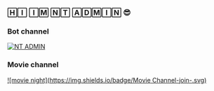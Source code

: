 
### 🄷🄸 🄸🄼 🄽🅃 🄰🄳🄼🄸🄽 😎 

### Bot channel
[![NT ADMIN](https://img.shields.io/badge/Channel-join-<COLOR>.svg)](https://t.me/NT_BOT_CHANNEL)
### Movie channel 
[![movie night](https://img.shields.io/badge/Movie Channel-join-<COLOR>.svg)](https://t.me/MOVIES_NIGHTG)
